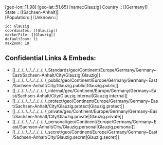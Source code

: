 ﻿---
location: [51.65,11.98] 
mapzoom: [7,12] 
mapmarker: city 
type: City
tags:
- geo/City


SpocWebEntityId: 30471
isDeleted: false
confidential: public

---
[geo-lon::11.98] 
[geo-lat::51.65] 
[name::Glauzig] 
Country :: [[Germany]]  
State :: [[Sachsen-Anhalt]]  
[Population::] 
[Unknown::] 


```leaflet
id: Glauzig
coordinates: [[Glauzig]] 
markerFile: [[Glauzig]] 
defaultZoom: 11 
maxZoom: 18
```


## Confidential Links & Embeds: 
- [[../../../../../../../../_Standards/geo/Continent/Europe/Germany/Germany~East/Sachsen-Anhalt/City/Glauzig|Glauzig]] 
- [[../../../../../../../../_public/geo/Continent/Europe/Germany/Germany~East/Sachsen-Anhalt/City/Glauzig.public|Glauzig.public]] 
- [[../../../../../../../../_internal/geo/Continent/Europe/Germany/Germany~East/Sachsen-Anhalt/City/Glauzig.internal|Glauzig.internal]] 
- [[../../../../../../../../_protect/geo/Continent/Europe/Germany/Germany~East/Sachsen-Anhalt/City/Glauzig.protect|Glauzig.protect]] 
- [[../../../../../../../../_private/geo/Continent/Europe/Germany/Germany~East/Sachsen-Anhalt/City/Glauzig.private|Glauzig.private]] 
- [[../../../../../../../../_personal/geo/Continent/Europe/Germany/Germany~East/Sachsen-Anhalt/City/Glauzig.personal|Glauzig.personal]] 
- [[../../../../../../../../_secret/geo/Continent/Europe/Germany/Germany~East/Sachsen-Anhalt/City/Glauzig.secret|Glauzig.secret]] 
